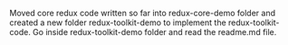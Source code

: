 Moved core redux code written so far into redux-core-demo folder and created a new folder redux-toolkit-demo to implement the redux-toolkit-code. Go inside redux-toolkit-demo folder and read the readme.md file.
